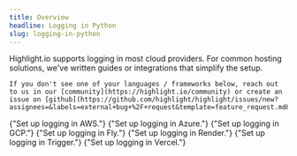 ```yaml
---
title: Overview
headline: Logging in Python
slug: logging-in-python
---
```


Highlight.io supports logging in most cloud providers. For common hosting solutions, we've written guides or integrations that simplify the setup.

```hint
If you don't see one of your languages / frameworks below, reach out to us in our [community](https://highlight.io/community) or create an issue on [github](https://github.com/highlight/highlight/issues/new?assignees=&labels=external+bug+%2F+request&template=feature_request.md&title=).
```


<DocsCardGroup>
    <DocsCard title="Amazon Web Services" href="./aws.md">
        {"Set up logging in AWS."}
    </DocsCard>
    <DocsCard title="Microsoft Azure" href="./azure.md">
        {"Set up logging in Azure."}
    </DocsCard>
    <DocsCard title="Google Cloud" href="./gcp.md">
        {"Set up logging in GCP."}
    </DocsCard>
    <DocsCard title="Fly.io" href="./fly-io.md">
        {"Set up logging in Fly."}
    </DocsCard>
    <DocsCard title="Render" href="./render.md">
        {"Set up logging in Render."}
    </DocsCard>
    <DocsCard title="Trigger.dev" href="./trigger.md">
        {"Set up logging in Trigger."}
    </DocsCard>
    <DocsCard title="Vercel" href="./vercel.md">
        {"Set up logging in Vercel."}
    </DocsCard>
</DocsCardGroup>
